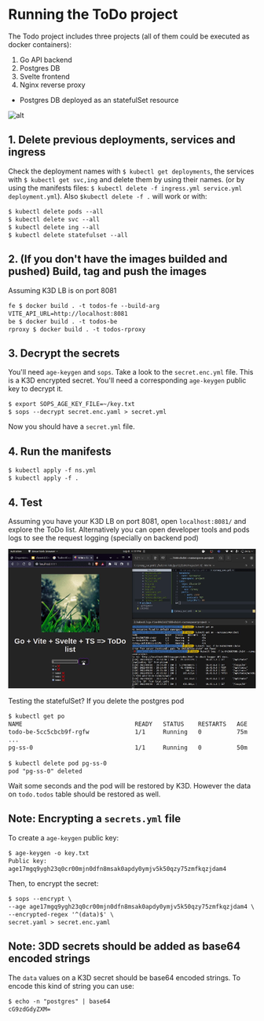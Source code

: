 # Running the ToDo project

The Todo project includes three projects (all of them could be executed as docker containers):
1. Go API backend
2. Postgres DB
3. Svelte frontend
4. Nginx reverse proxy

- Postgres DB deployed as an statefulSet resource

![alt](img2.png)

## 1. Delete previous deployments, services and ingress

Check the deployment names with `$ kubectl get deployments`, the services with `$ kubectl get svc,ing` and delete them by using their names. (or by using the manifests files: `$ kubectl delete -f ingress.yml service.yml deployment.yml`). Also `$kubectl delete -f .` will work or with:

```shell
$ kubectl delete pods --all
$ kubectl delete svc --all 
$ kubectl delete ing --all
$ kubectl delete statefulset --all
```

## 2. (If you don't have the images builded and pushed) Build, tag and push the images

Assuming K3D LB is on port 8081
```shell
fe $ docker build . -t todos-fe --build-arg VITE_API_URL=http://localhost:8081
be $ docker build . -t todos-be    
rproxy $ docker build . -t todos-rproxy 
```
## 3. Decrypt the secrets

You'll need `age-keygen` and `sops`.
Take a look to the `secret.enc.yml` file. This is a K3D encrypted secret. You'll need a corresponding `age-keygen` public key to decrypt it.

```shell
$ export SOPS_AGE_KEY_FILE=~/key.txt 
$ sops --decrypt secret.enc.yaml > secret.yml
```

Now you should have a `secret.yml` file. 

## 4. Run the manifests 

```shell
$ kubectl apply -f ns.yml
$ kubectl apply -f .
```

## 4. Test

Assuming you have your K3D LB on port 8081, open `localhost:8081/` and explore the ToDo list. Alternatively you can open developer tools and pods logs to see the request logging (specially on backend pod)

![alt](output.gif)

Testing the statefulSet? If you delete the postgres pod

```shell
$ kubectl get po                    
NAME                                READY   STATUS    RESTARTS   AGE
todo-be-5cc5cbcb9f-rgfw             1/1     Running   0          75m
...
pg-ss-0                             1/1     Running   0          50m

$ kubectl delete pod pg-ss-0
pod "pg-ss-0" deleted
```

Wait some seconds and the pod will be restored by K3D. However the data on `todo.todos` table should be restored as well.

## Note: Encrypting a `secrets.yml` file

To create a `age-keygen` public key:

```shell
$ age-keygen -o key.txt
Public key: age17mgq9ygh23q0cr00mjn0dfn8msak0apdy0ymjv5k50qzy75zmfkqzjdam4
```
Then, to encrypt the secret:

```shell
$ sops --encrypt \
--age age17mgq9ygh23q0cr00mjn0dfn8msak0apdy0ymjv5k50qzy75zmfkqzjdam4 \
--encrypted-regex '^(data)$' \
secret.yaml > secret.enc.yaml
```

## Note: 3DD secrets should be added as base64 encoded strings

The `data` values on a K3D secret should be base64 encoded strings. To encode this kind of string you can use:

```shell
$ echo -n "postgres" | base64
cG9zdGdyZXM=
```

